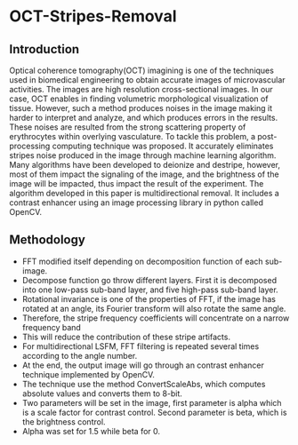 # OCT-Stripes-Removal
## Introduction
Optical coherence tomography(OCT) imagining is one of the techniques used in biomedical engineering to obtain accurate images of microvascular activities. The images are high resolution cross-sectional images. In our case, OCT enables in finding volumetric morphological visualization of tissue. However, such a method produces noises in the image making it harder to interpret and analyze, and which produces errors in the results. These noises are resulted from the strong scattering property of erythrocytes
within overlying vasculature.
To tackle this problem, a post-processing computing technique was proposed. It accurately eliminates stripes noise produced in the image through machine learning algorithm. Many algorithms have been developed to deionize and destripe, however, most of them impact the signaling of the image, and the brightness of the image will be impacted, thus impact the result of the experiment. The algorithm developed in this paper is multidirectional removal. It includes a contrast enhancer using an image processing library in python called OpenCV. 
## Methodology
* FFT modified itself depending on decomposition function of each sub-image.
* Decompose function go throw different layers. First it is decomposed into one low-pass sub-band layer, and five high-pass sub-band layer.
* Rotational invariance is one of the properties of FFT, if the image has rotated at an angle, its Fourier transform will also rotate the same angle. 
* Therefore, the stripe frequency coefficients will concentrate on a narrow frequency band
* This will reduce the contribution of these stripe artifacts. 
* For multidirectional LSFM, FFT filtering is repeated several times according to the angle number.
* At the end, the output image will go through an contrast enhancer technique implemented by OpenCV.
* The technique use the method ConvertScaleAbs, which computes absolute values and converts them to 8-bit.
* Two parameters will be set in the image, first parameter is alpha which is a scale factor for contrast control. Second parameter is beta, which is the brightness control.
* Alpha was set for 1.5 while beta for 0.
